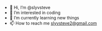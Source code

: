 - 👋 Hi, I’m @slyvsteve
- 👀 I’m interested in coding
- 🌱 I’m currently learning new things
- 📫 How to reach me slyvsteve2@gmail.com

<!---
slyvsteve/slyvsteve is a ✨ special ✨ repository because its `README.md` (this file) appears on your GitHub profile.
You can click the Preview link to take a look at your changes.
--->
